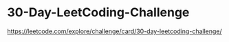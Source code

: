 # 30-Day-LeetCoding-Challenge
https://leetcode.com/explore/challenge/card/30-day-leetcoding-challenge/
